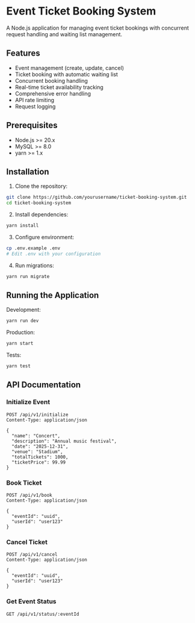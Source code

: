 # Event Ticket Booking System

A Node.js application for managing event ticket bookings with concurrent request handling and waiting list management.

## Features

- Event management (create, update, cancel)
- Ticket booking with automatic waiting list
- Concurrent booking handling
- Real-time ticket availability tracking
- Comprehensive error handling
- API rate limiting
- Request logging

## Prerequisites

- Node.js >= 20.x
- MySQL >= 8.0
- yarn >= 1.x

## Installation

1. Clone the repository:

```bash
git clone https://github.com/yourusername/ticket-booking-system.git
cd ticket-booking-system
```

2. Install dependencies:

```bash
yarn install
```

3. Configure environment:

```bash
cp .env.example .env
# Edit .env with your configuration
```

4. Run migrations:

```bash
yarn run migrate
```

## Running the Application

Development:

```bash
yarn run dev
```

Production:

```bash
yarn start
```

Tests:

```bash
yarn test
```

## API Documentation

### Initialize Event

```http
POST /api/v1/initialize
Content-Type: application/json

{
  "name": "Concert",
  "description": "Annual music festival",
  "date": "2025-12-31",
  "venue": "Stadium",
  "totalTickets": 1000,
  "ticketPrice": 99.99
}
```

### Book Ticket

```http
POST /api/v1/book
Content-Type: application/json

{
  "eventId": "uuid",
  "userId": "user123"
}
```

### Cancel Ticket

```http
POST /api/v1/cancel
Content-Type: application/json

{
  "eventId": "uuid",
  "userId": "user123"
}
```

### Get Event Status

```http
GET /api/v1/status/:eventId
```
